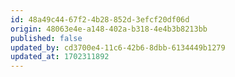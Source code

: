 ```yaml
---
id: 48a49c44-67f2-4b28-852d-3efcf20df06d
origin: 48063e4e-a148-402a-b318-4e4b3b8213bb
published: false
updated_by: cd3700e4-11c6-42b6-8dbb-6134449b1279
updated_at: 1702311892
---
```

